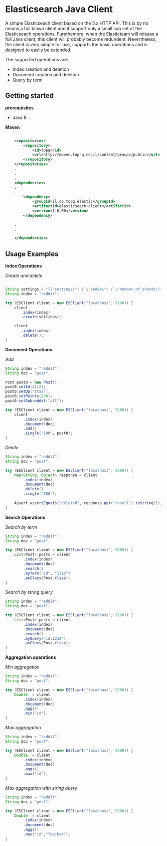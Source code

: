 
Elasticsearch Java Client
=========================

A simple Elasticseach client based on the 5.x HTTP API. This is by no means a full blown client and it support only a small sub set of the Elasticseach operations.
Furethemore, when the Elasticteam will release a full Java client, this client will probably become redundent. 
Nevertheless, the client is very simple for use, supports the basic operations and is designed to easily be extended.

The supported operations are:

* Index creation and deletion
* Document creation and deletion
* Query by term

## Getting started

**prerequisites**

* Java 8

**Maven**

```Xml

    <repositories>
        <repository>
            <id>topq</id>
            <url>http://maven.top-q.co.il/content/groups/public</url>
        </repository>
    </repositories>
    .
    .
    .
    <dependencies>
    .
    .
        <dependency>
            <groupId>il.co.topq.elastic</groupId>
            <artifactId>elasticseach-client</artifactId>
            <version>1.0.00</version>
        </dependency>

    .
    .

    </dependencies>

```


## Usage Examples

**Index Operations**

*Create and delete*

```Java

String settings = "{\"settings\": { \"index\": { \"number_of_shards\": 3, \"number_of_replicas\": 1  }}}";
String index = "reddit";

try (ESClient client = new ESClient("localhost", 9200)) {
    client
       .index(index)
       .create(settings);

    client
       .index(index)
       .delete();
}       

```

**Document Operations**

*Add*

```Java
String index = "reddit";
String doc = "post";

Post post0 = new Post();
post0.setId(1212);
post0.setOp("Itai");
post0.setPoints(100);
post0.setSubreddit("all");

try (ESClient client = new ESClient("localhost", 9200)) {
    client
        .index(index)
        .document(doc)
        .add()
        .single("100", post0);
}

```

*Delete*

```Java
String index = "reddit";
String doc = "post";

try (ESClient client = new ESClient("localhost", 9200)) {
    Map<String, Object> response = client
        .index(index)
        .document(doc)
        .delete()
        .single("100");
    
    Assert.assertEquals("deleted", response.get("result").toString());
}

```


**Search Operations**

*Search by term*

```Java
String index = "reddit";
String doc = "post";

try (ESClient client = new ESClient("localhost", 9200)) {
    List<Post> posts = client
        .index(index)
        .document(doc)
        .search()
        .byTerm("id", "1212")
        .asClass(Post.class);
}

```

*Search by string query*

```Java
String index = "reddit";
String doc = "post";

try (ESClient client = new ESClient("localhost", 9200)) {
    List<Post> posts = client
        .index(index)
        .document(doc)
        .search()
        .byQuery("id:1212")
        .asClass(Post.class);
}

```

**Aggregation operations**

*Min aggregation*

```Java
String index = "reddit";
String doc = "post";

try (ESClient client = new ESClient("localhost", 9200)) {
    Double  = client
        .index(index)
        .document(doc)
        .aggs()
        .min("id");        
}
```

*Max aggregation*

```Java
String index = "reddit";
String doc = "post";

try (ESClient client = new ESClient("localhost", 9200)) {
    Double  = client
        .index(index)
        .document(doc)
        .aggs()
        .max("id");        
}
```
*Max aggregation with string query*

```Java
String index = "reddit";
String doc = "post";

try (ESClient client = new ESClient("localhost", 9200)) {
    Double  = client
        .index(index)
        .document(doc)
        .aggs()
        .max("id","foo:bar");        
}
```

